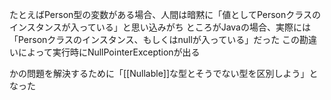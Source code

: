 
たとえばPerson型の変数がある場合、人間は暗黙に「値としてPersonクラスのインスタンスが入っている」と思い込みがち
ところがJavaの場合、実際には「Personクラスのインスタンス、もしくはnullが入っている」だった
この勘違いによって実行時にNullPointerExceptionが出る

かの問題を解決するために「[[Nullable]]な型とそうでない型を区別しよう」となった

